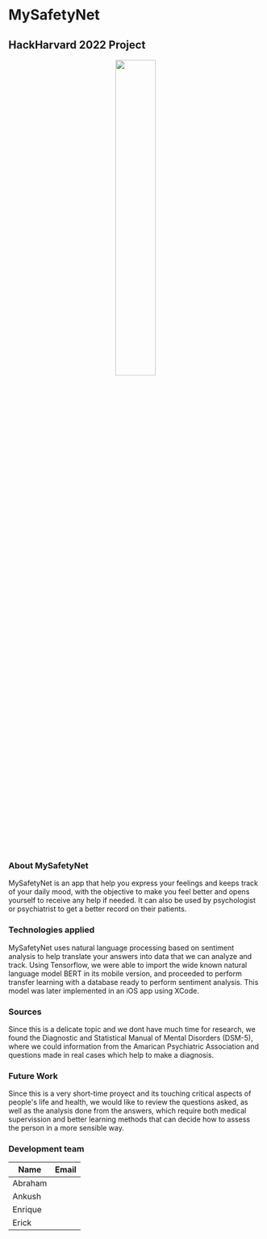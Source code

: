# MySafetyNet

## HackHarvard 2022 Project
<div style="text-align:center"><img src="https://live.staticflickr.com/65535/52430871329_168339da3a_z.jpg" width=40% height=40%/></div>

### About MySafetyNet
MySafetyNet is an app that help you express your feelings and keeps track of your daily mood, with the objective to make you feel better and opens yourself to receive any help if needed. It can also be used by psychologist or psychiatrist to get a better record on their patients.

### Technologies applied
MySafetyNet uses natural language processing based on sentiment analysis to help translate your answers into data that we can analyze and track. Using Tensorflow, we were able to import the wide known natural language model BERT in its mobile version, and proceeded to perform transfer learning with a database ready to perform sentiment analysis. This model was later implemented in an iOS app using XCode.

### Sources
Since this is a delicate topic and we dont have much time for research, we found the Diagnostic and Statistical Manual of Mental Disorders (DSM-5), where we could information from the Amarican Psychiatric Association and questions made in real cases which help to make a diagnosis. 

### Future Work
Since this is a very short-time proyect and its touching critical aspects of people's life and health, we would like to review the questions asked, as well as the analysis done from the answers, which require both medical supervission and better learning methods that can decide how to assess the person in a more sensible way.

### Development team
| Name | Email |
| ---- | ----- |
| Abraham | |
| Ankush | |
| Enrique | |
| Erick | |
